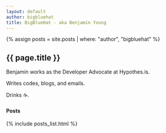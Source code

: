 ```yaml
---
layout: default
author: bigbluehat
title: BigBlueHat - aka Benjamin Young
---
```

{% assign posts = site.posts | where: "author", "bigbluehat" %}

## {{ page.title }}

Benjamin works as the Developer Advocate at Hypothes.is.

Writes codes, blogs, and emails.

Drinks :coffee:.

#### Posts

{% include posts_list.html %}
